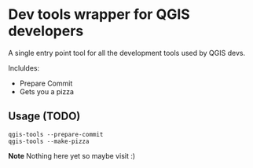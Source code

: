 # Dev tools wrapper for QGIS developers

A single entry point tool for all the development tools used by QGIS devs.  

Incluldes:
 - Prepare Commit
 - Gets you a pizza

## Usage (TODO)


```
qgis-tools --prepare-commit
qgis-tools --make-pizza
```

**Note** Nothing here yet so maybe visit  :)